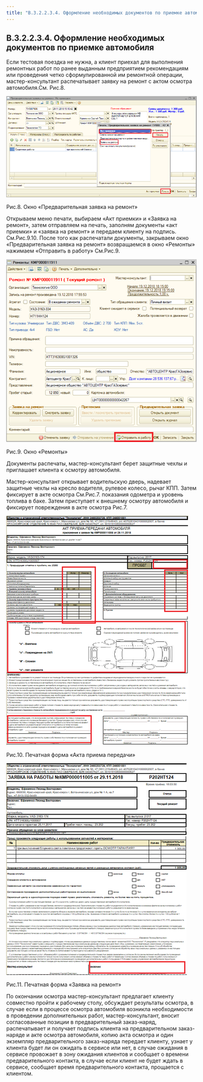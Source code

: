 ```yaml
---
title: "В.3.2.2.3.4. Оформление необходимых документов по приемке автомобиля"
---
```


## В.3.2.2.3.4. Оформление необходимых документов по приемке автомобиля

 Если тестовая поездка не нужна, а клиент приехал для выполнения ремонтных работ по ранее выданным предприятием рекомендациям или проведения четко сформулированной им ремонтной операции, мастер-консультант распечатывает заявку на ремонт с актом осмотра автомобиля.См. Рис.8.

![](KBO/_attach/lu100921wwf59_tmp_4c3c218e98d129a5.png)

Рис.8. Окно «Предварительная заявка на ремонт»

Открываем меню печати, выбираем «Акт приемки» и «Заявка на ремонт», затем отправляем на печать, заполням документы «акт приемки» и «заявка на ремонт» и передаем клиенту на подпись. См.Рис.9.10. После того как распечатали документы, закрываем окно «Предварительная заявка на ремонт» возвращаемся в окно «Ремонты» нажимаем «Отправить в работу» См.Рис.9.

![](KBO/_attach/lu100921wwf59_tmp_18eadb510fca0b67.png)

Рис.9. Окно «Ремонты»

Документы распечаты, мастер-консультант берет защитные чехлы и приглашает клиента к осмотру автомобиля.

Мастер-консультант открывает водительскую дверь, надевает защитные чехлы на кресло водителя, рулевое колесо, рычаг КПП. Затем фиксирует в акте осмотра См.Рис.7. показания одометра и уровень топлива в баке. Затем приступает к внешнему осмотру автомобиля и фиксирует повреждения в акте осмотра Рис.7.

![](KBO/_attach/lu100921wwf59_tmp_49f8ead1331f8911.png)

Рис.10. Печатная форма «Акта приема передачи»

![](KBO/_attach/lu100921wwf59_tmp_91447a3c85b834a4.png)

Рис.11. Печатная форма «Заявка на ремонт»

По окончании осмотра мастер-консультант предлагает клиенту совместно пройти к рабочему столу, обсуждает результаты осмотра, в случае если в процессе осмотра автомобиля возникла необходимости в проведении дополнительных работ, мастер-консультант, вносит согласованные позиции в предварительный заказ-наряд, распечатывает и получает подпись клиента на предварительном заказ-наряде и акте осмотра автомобиля, копию акта осмотра и один экземпляр предварительного заказ-наряда передает клиенту, узнает у клиента будет ли он ожидать в сервисе или нет, в случае ожидания в сервисе провожает в зону ожидания клиентов и сообщает о времени предварительного контакта, в случае если клиент не будет ждать в сервисе, сообщает время предварительного контакта, прощается с клиентом.
